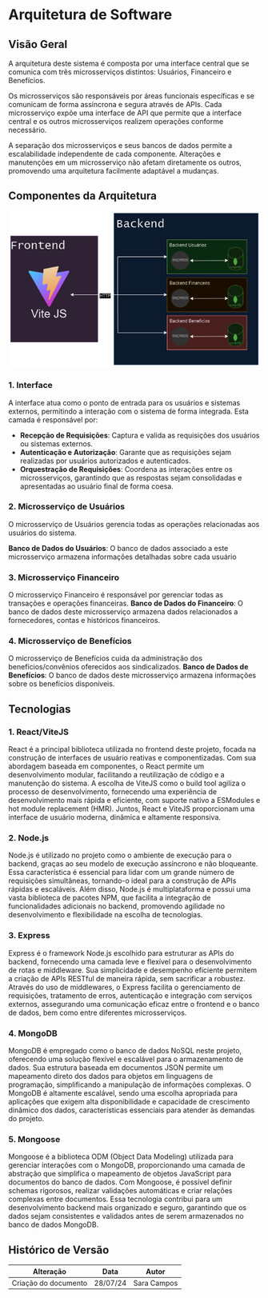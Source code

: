 # Arquitetura de Software

## Visão Geral

A arquitetura deste sistema é composta por uma interface central que se comunica com três microsserviços distintos: Usuários, Financeiro e Benefícios.

Os microsserviços são responsáveis por áreas funcionais específicas e se comunicam de forma assíncrona e segura através de APIs. Cada microsserviço expõe uma interface de API que permite que a interface central e os outros microsserviços realizem operações conforme necessário.

A separação dos microsserviços e seus bancos de dados permite a escalabilidade independente de cada componente. Alterações e manutenções em um microsserviço não afetam diretamente os outros, promovendo uma arquitetura facilmente adaptável a mudanças.

## Componentes da Arquitetura

![Representacao da arquietura](../assets/Arquitetura_SENTINELA.png)

### 1. **Interface**

A interface atua como o ponto de entrada para os usuários e sistemas externos, permitindo a interação com o sistema de forma integrada. Esta camada é responsável por:

- **Recepção de Requisições**: Captura e valida as requisições dos usuários ou sistemas externos.
- **Autenticação e Autorização**: Garante que as requisições sejam realizadas por usuários autorizados e autenticados.
- **Orquestração de Requisições**: Coordena as interações entre os microsserviços, garantindo que as respostas sejam consolidadas e apresentadas ao usuário final de forma coesa.

### 2. **Microsserviço de Usuários**

O microsserviço de Usuários gerencia todas as operações relacionadas aos usuários do sistema.

**Banco de Dados do Usuários**: O banco de dados associado a este microsserviço armazena informações detalhadas sobre cada usuário

### 3. **Microsserviço Financeiro**

O microsserviço Financeiro é responsável por gerenciar todas as transações e operações financeiras.
**Banco de Dados do Financeiro**: O banco de dados deste microsserviço armazena dados relacionados a fornecedores, contas e históricos financeiros.

### 4. **Microsserviço de Benefícios**

O microsserviço de Benefícios cuida da administração dos benefícios/convênios oferecidos aos sindicalizados.
**Banco de Dados de Benefícios**: O banco de dados deste microsserviço armazena informações sobre os benefícios disponíveis.

## Tecnologias

### 1. React/ViteJS
React é a principal biblioteca utilizada no frontend deste projeto, focada na construção de interfaces de usuário reativas e componentizadas. Com sua abordagem baseada em componentes, o React permite um desenvolvimento modular, facilitando a reutilização de código e a manutenção do sistema. A escolha de ViteJS como o build tool agiliza o processo de desenvolvimento, fornecendo uma experiência de desenvolvimento mais rápida e eficiente, com suporte nativo a ESModules e hot module replacement (HMR). Juntos, React e ViteJS proporcionam uma interface de usuário moderna, dinâmica e altamente responsiva.

### 2. Node.js
Node.js é utilizado no projeto como o ambiente de execução para o backend, graças ao seu modelo de execução assíncrono e não bloqueante. Essa característica é essencial para lidar com um grande número de requisições simultâneas, tornando-o ideal para a construção de APIs rápidas e escaláveis. Além disso, Node.js é multiplataforma e possui uma vasta biblioteca de pacotes NPM, que facilita a integração de funcionalidades adicionais no backend, promovendo agilidade no desenvolvimento e flexibilidade na escolha de tecnologias.

### 3. Express
Express é o framework Node.js escolhido para estruturar as APIs do backend, fornecendo uma camada leve e flexível para o desenvolvimento de rotas e middleware. Sua simplicidade e desempenho eficiente permitem a criação de APIs RESTful de maneira rápida, sem sacrificar a robustez. Através do uso de middlewares, o Express facilita o gerenciamento de requisições, tratamento de erros, autenticação e integração com serviços externos, assegurando uma comunicação eficaz entre o frontend e o banco de dados, bem como entre diferentes microsserviços.

### 4. MongoDB
MongoDB é empregado como o banco de dados NoSQL neste projeto, oferecendo uma solução flexível e escalável para o armazenamento de dados. Sua estrutura baseada em documentos JSON permite um mapeamento direto dos dados para objetos em linguagens de programação, simplificando a manipulação de informações complexas. O MongoDB é altamente escalável, sendo uma escolha apropriada para aplicações que exigem alta disponibilidade e capacidade de crescimento dinâmico dos dados, características essenciais para atender às demandas do projeto.

### 5. Mongoose
Mongoose é a biblioteca ODM (Object Data Modeling) utilizada para gerenciar interações com o MongoDB, proporcionando uma camada de abstração que simplifica o mapeamento de objetos JavaScript para documentos do banco de dados. Com Mongoose, é possível definir schemas rigorosos, realizar validações automáticas e criar relações complexas entre documentos. Essa tecnologia contribui para um desenvolvimento backend mais organizado e seguro, garantindo que os dados sejam consistentes e validados antes de serem armazenados no banco de dados MongoDB.

## Histórico de Versão

| Alteração            | Data     | Autor       |
| -------------------- | -------- | ----------- |
| Criação do documento | 28/07/24 | Sara Campos |
